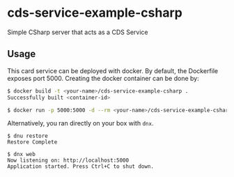 # cds-service-example-csharp

Simple CSharp server that acts as a CDS Service

## Usage
This card service can be deployed with docker. By default, the Dockerfile exposes port 5000. Creating the docker container can be done by:

```bash
$ docker build -t <your-name>/cds-service-example-csharp .
Successfully built <container-id>

$ docker run -p 5000:5000 -d --rm <your-name>/cds-service-example-csharp
```

Alternatively, you ran directly on your box with `dnx`.

```base
$ dnu restore
Restore Complete

$ dnx web
Now listening on: http://localhost:5000
Application started. Press Ctrl+C to shut down.
```
